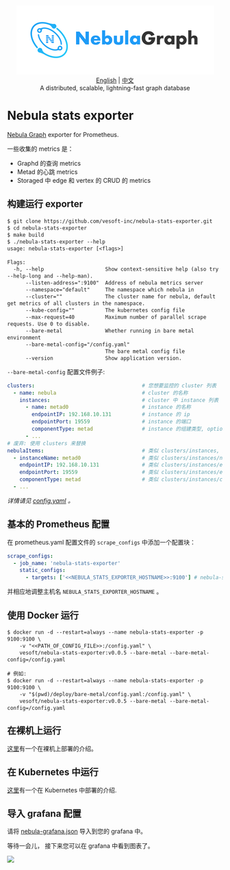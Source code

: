 <p align="center">
  <img src="https://github.com/vesoft-inc/nebula/raw/master/docs/logo.png"/>
  <br> <a href="README.md">English</a> | <a href="README-CN.md">中文</a>
  <br>A distributed, scalable, lightning-fast graph database<br>
</p>

# Nebula stats exporter

[Nebula Graph](https://github.com/vesoft-inc/nebula-graph) exporter for Prometheus.

一些收集的 metrics 是：

- Graphd 的查询 metrics
- Metad 的心跳 metrics
- Storaged 中 edge 和 vertex 的 CRUD 的 metrics

## 构建运行 exporter

```shell
$ git clone https://github.com/vesoft-inc/nebula-stats-exporter.git
$ cd nebula-stats-exporter
$ make build
$ ./nebula-stats-exporter --help
usage: nebula-stats-exporter [<flags>]

Flags:
  -h, --help                    Show context-sensitive help (also try --help-long and --help-man).
      --listen-address=":9100"  Address of nebula metrics server
      --namespace="default"     The namespace which nebula in
      --cluster=""              The cluster name for nebula, default get metrics of all clusters in the namespace.
      --kube-config=""          The kubernetes config file
      --max-request=40          Maximum number of parallel scrape requests. Use 0 to disable.
      --bare-metal              Whether running in bare metal environment
      --bare-metal-config="/config.yaml"
                                The bare metal config file
      --version                 Show application version.
```

`--bare-metal-config` 配置文件例子:

```yaml
clusters:                                   # 您想要监控的 cluster 列表
  - name: nebula                            # cluster 的名称
    instances:                              # cluster 中 instance 列表
      - name: metad0                        # instance 的名称
        endpointIP: 192.168.10.131          # instance 的 ip
        endpointPort: 19559                 # instance 的端口
        componentType: metad                # instance 的组建类型, optional value metad, graphd and storaged.
      - ...
# 废弃: 使用 clusters 来替换
nebulaItems:                                # 类似 clusters/instances, 默认的 cluster 名称为 '_nebula'
  - instanceName: metad0                    # 类似 clusters/instances/name
    endpointIP: 192.168.10.131              # 类似 clusters/instances/endpointIP
    endpointPort: 19559                     # 类似 clusters/instances/endpointPort
    componentType: metad                    # 类似 clusters/instances/componentType
  - ...
```

_详情请见 [config.yaml](deploy/bare-metal/config.yaml) 。_

## 基本的 Prometheus 配置

在 prometheus.yaml 配置文件的 `scrape_configs` 中添加一个配置块：

```yaml
scrape_configs:
  - job_name: 'nebula-stats-exporter'
    static_configs:
      - targets: ['<<NEBULA_STATS_EXPORTER_HOSTNAME>>:9100'] # nebula-stats-exporter metrics endpoints
```

并相应地调整主机名 `NEBULA_STATS_EXPORTER_HOSTNAME` 。

## 使用 Docker 运行

```shell
$ docker run -d --restart=always --name nebula-stats-exporter -p 9100:9100 \
    -v "<<PATH_OF_CONFIG_FILE>>:/config.yaml" \
    vesoft/nebula-stats-exporter:v0.0.5 --bare-metal --bare-metal-config=/config.yaml

# 例如:
$ docker run -d --restart=always --name nebula-stats-exporter -p 9100:9100 \
    -v "$(pwd)/deploy/bare-metal/config.yaml:/config.yaml" \
    vesoft/nebula-stats-exporter:v0.0.5 --bare-metal --bare-metal-config=/config.yaml
```

## 在裸机上运行

[这里](deploy/bare-metal/README-CN.md)有一个在裸机上部署的介绍。

## 在 Kubernetes 中运行

[这里](deploy/kubernetes/README-CN.md)有一个在 Kubernetes 中部署的介绍.

## 导入 grafana 配置

请将 [nebula-grafana.json](deploy/grafana/nebula-grafana.json) 导入到您的 grafana 中。

等待一会儿， 接下来您可以在 grafana 中看到图表了。

![](https://user-images.githubusercontent.com/51590253/84129424-860abb80-aa74-11ea-9208-c5a66cade0f8.gif)
